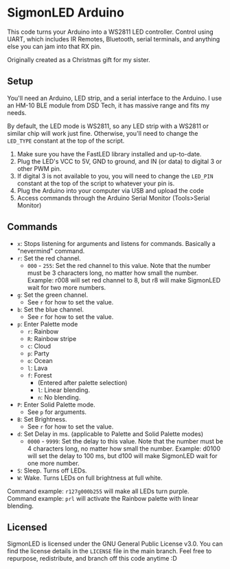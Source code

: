 # SigmonLED Arduino
This code turns your Arduino into a WS2811 LED controller. Control using UART, which includes IR Remotes, Bluetooth, serial terminals, and anything else you can jam into that RX pin.

Originally created as a Christmas gift for my sister.

## Setup
You'll need an Arduino, LED strip, and a serial interface to the Arduino. I use an HM-10 BLE module from DSD Tech, it has massive range and fits my needs.

By default, the LED mode is WS2811, so any LED strip with a WS2811 or similar chip will work just fine. Otherwise, you'll need to change the `LED_TYPE` constant at the top of the script.

1. Make sure you have the FastLED library installed and up-to-date.
2. Plug the LED's VCC to 5V, GND to ground, and IN (or data) to digital 3 or other PWM pin.
3. If digital 3 is not available to you, you will need to change the `LED_PIN` constant at the top of the script to whatever your pin is.
4. Plug the Arduino into your computer via USB and upload the code
5. Access commands through the Arduino Serial Monitor (Tools>Serial Monitor)

## Commands
- ``x``: Stops listening for arguments and listens for commands. Basically a "nevermind" command.
- ``r``: Set the red channel.
  - `000` - `255`: Set the red channel to this value. Note that the number must be 3 characters long, no matter how small the number. Example: r008 will set red channel to 8, but r8 will make SigmonLED wait for two more numbers.
- ``g``: Set the green channel.
  - See `r` for how to set the value.
- ``b``: Set the blue channel.
  - See `r` for how to set the value.
- ``p``: Enter Palette mode
  - `r`: Rainbow
  - `R`: Rainbow stripe
  - `c`: Cloud
  - `p`: Party
  - `o`: Ocean
  - `l`: Lava
  - `f`: Forest
    - (Entered after palette selection)
    - `l`: Linear blending.
    - `n`: No blending.
- ``P``: Enter Solid Palette mode.
  - See `p` for arguments.
- ``B``: Set Brightness.
  - See `r` for how to set the value.
- ``d``: Set Delay in ms. (applicable to Palette and Solid Palette modes)
  - `0000` - `9999`: Set the delay to this value. Note that the number must be 4 characters long, no matter how small the number. Example: d0100 will set the delay to 100 ms, but d100 will make SigmonLED wait for one more number.
- ``S``: Sleep. Turns off LEDs.
- ``W``: Wake. Turns LEDs on full brightness at full white.

Command example: `r127g000b255` will make all LEDs turn purple. \
Command example: `prl` will activate the Rainbow palette with linear blending.

## Licensed
SigmonLED is licensed under the GNU General Public License v3.0. You can find the license details in the `LICENSE` file in the main branch. Feel free to repurpose, redistribute, and branch off this code anytime :D
